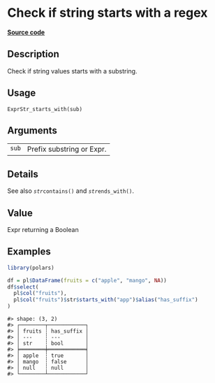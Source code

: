 

# Check if string starts with a regex

[**Source code**](https://github.com/pola-rs/r-polars/tree/5765842071140bd7a822ebb4fd6b0ab652d73f0d/R/expr__string.R#L478)

## Description

Check if string values starts with a substring.

## Usage

<pre><code class='language-R'>ExprStr_starts_with(sub)
</code></pre>

## Arguments

<table>
<tr>
<td style="white-space: nowrap; font-family: monospace; vertical-align: top">
<code id="ExprStr_starts_with_:_sub">sub</code>
</td>
<td>
Prefix substring or Expr.
</td>
</tr>
</table>

## Details

See also <code style="white-space: pre;">$str$contains()</code> and
<code style="white-space: pre;">$str$ends_with()</code>.

## Value

Expr returning a Boolean

## Examples

``` r
library(polars)

df = pl$DataFrame(fruits = c("apple", "mango", NA))
df$select(
  pl$col("fruits"),
  pl$col("fruits")$str$starts_with("app")$alias("has_suffix")
)
```

    #> shape: (3, 2)
    #> ┌────────┬────────────┐
    #> │ fruits ┆ has_suffix │
    #> │ ---    ┆ ---        │
    #> │ str    ┆ bool       │
    #> ╞════════╪════════════╡
    #> │ apple  ┆ true       │
    #> │ mango  ┆ false      │
    #> │ null   ┆ null       │
    #> └────────┴────────────┘
